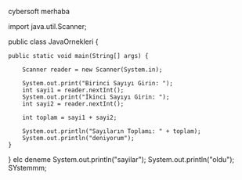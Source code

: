 cybersoft merhaba

import java.util.Scanner;
 
 
public class JavaOrnekleri {
 
  
    public static void main(String[] args) {
       
        Scanner reader = new Scanner(System.in);
       
        System.out.print("Birinci Sayıyı Girin: ");         
        int sayi1 = reader.nextInt();
        System.out.print("İkinci Sayıyı Girin: ");   
        int sayi2 = reader.nextInt();
 
        int toplam = sayi1 + sayi2;
 
        System.out.println("Sayıların Toplamı: " + toplam);
        System.out.println("deniyorum");
    }
    
}
elc
deneme
System.out.println("sayilar");
System.out.println("oldu");
SYstemmm;
